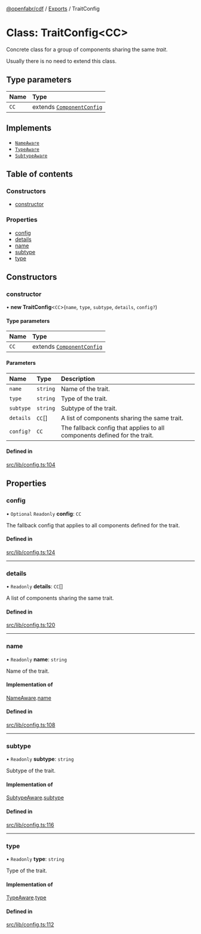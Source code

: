 [@openfabr/cdf](../README.md) / [Exports](../modules.md) / TraitConfig

# Class: TraitConfig<CC\>

Concrete class for a group of components sharing the same *trait*.

 Usually there is no need to extend this class.

## Type parameters

| Name | Type |
| :------ | :------ |
| `CC` | extends [`ComponentConfig`](../interfaces/ComponentConfig.md) |

## Implements

- [`NameAware`](../interfaces/NameAware.md)
- [`TypeAware`](../interfaces/TypeAware.md)
- [`SubtypeAware`](../interfaces/SubtypeAware.md)

## Table of contents

### Constructors

- [constructor](TraitConfig.md#constructor)

### Properties

- [config](TraitConfig.md#config)
- [details](TraitConfig.md#details)
- [name](TraitConfig.md#name)
- [subtype](TraitConfig.md#subtype)
- [type](TraitConfig.md#type)

## Constructors

### constructor

• **new TraitConfig**<`CC`\>(`name`, `type`, `subtype`, `details`, `config?`)

#### Type parameters

| Name | Type |
| :------ | :------ |
| `CC` | extends [`ComponentConfig`](../interfaces/ComponentConfig.md) |

#### Parameters

| Name | Type | Description |
| :------ | :------ | :------ |
| `name` | `string` | Name of the trait. |
| `type` | `string` | Type of the trait. |
| `subtype` | `string` | Subtype of the trait. |
| `details` | `CC`[] | A list of components sharing the same trait. |
| `config?` | `CC` | The fallback config that applies to all components defined for the trait. |

#### Defined in

[src/lib/config.ts:104](https://github.com/openfabr/cdf/blob/e70ef03/core/typescript/src/lib/config.ts#L104)

## Properties

### config

• `Optional` `Readonly` **config**: `CC`

The fallback config that applies to all components defined for the trait.

#### Defined in

[src/lib/config.ts:124](https://github.com/openfabr/cdf/blob/e70ef03/core/typescript/src/lib/config.ts#L124)

___

### details

• `Readonly` **details**: `CC`[]

A list of components sharing the same trait.

#### Defined in

[src/lib/config.ts:120](https://github.com/openfabr/cdf/blob/e70ef03/core/typescript/src/lib/config.ts#L120)

___

### name

• `Readonly` **name**: `string`

Name of the trait.

#### Implementation of

[NameAware](../interfaces/NameAware.md).[name](../interfaces/NameAware.md#name)

#### Defined in

[src/lib/config.ts:108](https://github.com/openfabr/cdf/blob/e70ef03/core/typescript/src/lib/config.ts#L108)

___

### subtype

• `Readonly` **subtype**: `string`

Subtype of the trait.

#### Implementation of

[SubtypeAware](../interfaces/SubtypeAware.md).[subtype](../interfaces/SubtypeAware.md#subtype)

#### Defined in

[src/lib/config.ts:116](https://github.com/openfabr/cdf/blob/e70ef03/core/typescript/src/lib/config.ts#L116)

___

### type

• `Readonly` **type**: `string`

Type of the trait.

#### Implementation of

[TypeAware](../interfaces/TypeAware.md).[type](../interfaces/TypeAware.md#type)

#### Defined in

[src/lib/config.ts:112](https://github.com/openfabr/cdf/blob/e70ef03/core/typescript/src/lib/config.ts#L112)
